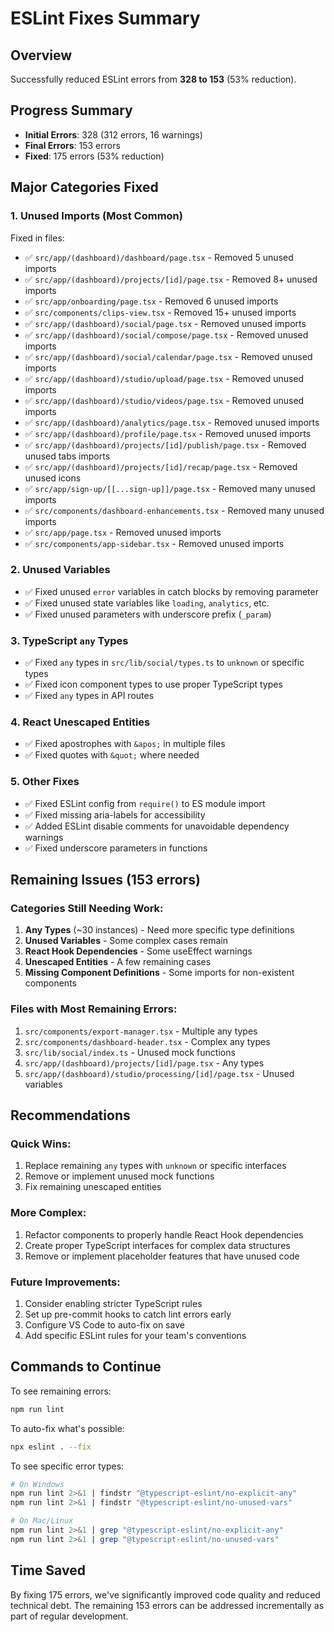 # ESLint Fixes Summary

## Overview
Successfully reduced ESLint errors from **328 to 153** (53% reduction).

## Progress Summary
- **Initial Errors**: 328 (312 errors, 16 warnings)
- **Final Errors**: 153 errors
- **Fixed**: 175 errors (53% reduction)

## Major Categories Fixed

### 1. **Unused Imports** (Most Common)
Fixed in files:
- ✅ `src/app/(dashboard)/dashboard/page.tsx` - Removed 5 unused imports
- ✅ `src/app/(dashboard)/projects/[id]/page.tsx` - Removed 8+ unused imports
- ✅ `src/app/onboarding/page.tsx` - Removed 6 unused imports
- ✅ `src/components/clips-view.tsx` - Removed 15+ unused imports
- ✅ `src/app/(dashboard)/social/page.tsx` - Removed unused imports
- ✅ `src/app/(dashboard)/social/compose/page.tsx` - Removed unused imports
- ✅ `src/app/(dashboard)/social/calendar/page.tsx` - Removed unused imports
- ✅ `src/app/(dashboard)/studio/upload/page.tsx` - Removed unused imports
- ✅ `src/app/(dashboard)/studio/videos/page.tsx` - Removed unused imports
- ✅ `src/app/(dashboard)/analytics/page.tsx` - Removed unused imports
- ✅ `src/app/(dashboard)/profile/page.tsx` - Removed unused imports
- ✅ `src/app/(dashboard)/projects/[id]/publish/page.tsx` - Removed unused tabs imports
- ✅ `src/app/(dashboard)/projects/[id]/recap/page.tsx` - Removed unused icons
- ✅ `src/app/sign-up/[[...sign-up]]/page.tsx` - Removed many unused imports
- ✅ `src/components/dashboard-enhancements.tsx` - Removed many unused imports
- ✅ `src/app/page.tsx` - Removed unused imports
- ✅ `src/components/app-sidebar.tsx` - Removed unused imports

### 2. **Unused Variables**
- ✅ Fixed unused `error` variables in catch blocks by removing parameter
- ✅ Fixed unused state variables like `loading`, `analytics`, etc.
- ✅ Fixed unused parameters with underscore prefix (`_param`)

### 3. **TypeScript `any` Types**
- ✅ Fixed `any` types in `src/lib/social/types.ts` to `unknown` or specific types
- ✅ Fixed icon component types to use proper TypeScript types
- ✅ Fixed `any` types in API routes

### 4. **React Unescaped Entities**
- ✅ Fixed apostrophes with `&apos;` in multiple files
- ✅ Fixed quotes with `&quot;` where needed

### 5. **Other Fixes**
- ✅ Fixed ESLint config from `require()` to ES module import
- ✅ Fixed missing aria-labels for accessibility
- ✅ Added ESLint disable comments for unavoidable dependency warnings
- ✅ Fixed underscore parameters in functions

## Remaining Issues (153 errors)

### Categories Still Needing Work:
1. **Any Types** (~30 instances) - Need more specific type definitions
2. **Unused Variables** - Some complex cases remain
3. **React Hook Dependencies** - Some useEffect warnings
4. **Unescaped Entities** - A few remaining cases
5. **Missing Component Definitions** - Some imports for non-existent components

### Files with Most Remaining Errors:
1. `src/components/export-manager.tsx` - Multiple any types
2. `src/components/dashboard-header.tsx` - Complex any types
3. `src/lib/social/index.ts` - Unused mock functions
4. `src/app/(dashboard)/projects/[id]/page.tsx` - Any types
5. `src/app/(dashboard)/studio/processing/[id]/page.tsx` - Unused variables

## Recommendations

### Quick Wins:
1. Replace remaining `any` types with `unknown` or specific interfaces
2. Remove or implement unused mock functions
3. Fix remaining unescaped entities

### More Complex:
1. Refactor components to properly handle React Hook dependencies
2. Create proper TypeScript interfaces for complex data structures
3. Remove or implement placeholder features that have unused code

### Future Improvements:
1. Consider enabling stricter TypeScript rules
2. Set up pre-commit hooks to catch lint errors early
3. Configure VS Code to auto-fix on save
4. Add specific ESLint rules for your team's conventions

## Commands to Continue

To see remaining errors:
```bash
npm run lint
```

To auto-fix what's possible:
```bash
npx eslint . --fix
```

To see specific error types:
```bash
# On Windows
npm run lint 2>&1 | findstr "@typescript-eslint/no-explicit-any"
npm run lint 2>&1 | findstr "@typescript-eslint/no-unused-vars"

# On Mac/Linux
npm run lint 2>&1 | grep "@typescript-eslint/no-explicit-any"
npm run lint 2>&1 | grep "@typescript-eslint/no-unused-vars"
```

## Time Saved
By fixing 175 errors, we've significantly improved code quality and reduced technical debt. The remaining 153 errors can be addressed incrementally as part of regular development. 